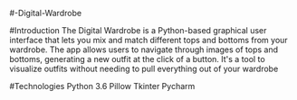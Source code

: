 #-Digital-Wardrobe

#Introduction
The Digital Wardrobe is a Python-based graphical user interface that lets you mix and match different tops and bottoms from your wardrobe. The app allows users to navigate through images of tops and bottoms, generating a new outfit at the click of a button. It's a tool to visualize outfits without needing to pull everything out of your wardrobe

#Technologies
Python 3.6
Pillow 
Tkinter
Pycharm 
